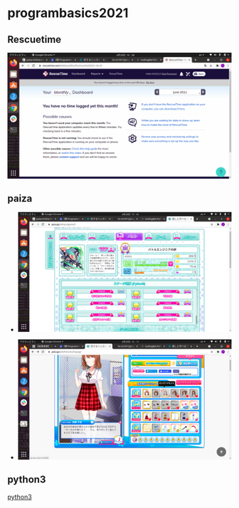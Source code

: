 # programbasics2021

## Rescuetime


![Rescuetime](./image/Res.png)








## paiza

- ![oshito manaberu](./image/oshi.png)



- ![恋するハッカソン](./image/idol.png)

## python3

[python3](https://github.com/itc-n21011/Lesson.git)













